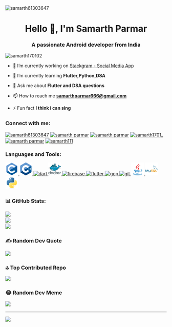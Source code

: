 <img src="https://camo.githubusercontent.com/5ddf73ad3a205111cf8c686f687fc216c2946a75005718c8da5b837ad9de78c9/68747470733a2f2f7468756d62732e6766796361742e636f6d2f4576696c4e657874446576696c666973682d736d616c6c2e676966" alt="samarth61303647" height="300" width="400"  align="top"/>

<h1 align="center">Hello 👋, I'm Samarth Parmar</h1>
<h3 align="center">A passionate Android developer from India</h3>

<p align="left"> <img src="https://komarev.com/ghpvc/?username=samarth170102&label=Profile%20views&color=0e75b6&style=flat" alt="samarth170102" /> </p>

- 🔭 I’m currently working on [Stackgram - Social Media App](https://drive.google.com/drive/folders/1fTN5HjjskXgJY-AYDMTWxaRaWnuOyH5V?usp=sharing)

- 🌱 I’m currently learning **Flutter,Python,DSA**

- 💬 Ask me about **Flutter and DSA questions**

- 📫 How to reach me **samarthparmar666@gmail.com**

- ⚡ Fun fact **I think i can sing**

<h3 align="left">Connect with me:</h3>
<p align="left">
<a href="https://twitter.com/samarth61303647" target="blank"><img align="center" src="https://raw.githubusercontent.com/rahuldkjain/github-profile-readme-generator/master/src/images/icons/Social/twitter.svg" alt="samarth61303647" height="30" width="40" /></a>
<a href="https://linkedin.com/in/samarth parmar" target="blank"><img align="center" src="https://raw.githubusercontent.com/rahuldkjain/github-profile-readme-generator/master/src/images/icons/Social/linked-in-alt.svg" alt="samarth parmar" height="30" width="40" /></a>
<a href="https://fb.com/samarth parmar" target="blank"><img align="center" src="https://raw.githubusercontent.com/rahuldkjain/github-profile-readme-generator/master/src/images/icons/Social/facebook.svg" alt="samarth parmar" height="30" width="40" /></a>
<a href="https://instagram.com/samarth1701_" target="blank"><img align="center" src="https://raw.githubusercontent.com/rahuldkjain/github-profile-readme-generator/master/src/images/icons/Social/instagram.svg" alt="samarth1701_" height="30" width="40" /></a>
<a href="https://www.youtube.com/c/samarth parmar" target="blank"><img align="center" src="https://raw.githubusercontent.com/rahuldkjain/github-profile-readme-generator/master/src/images/icons/Social/youtube.svg" alt="samarth parmar" height="30" width="40" /></a>
<a href="https://codeforces.com/profile/samarth111" target="blank"><img align="center" src="https://raw.githubusercontent.com/rahuldkjain/github-profile-readme-generator/master/src/images/icons/Social/codeforces.svg" alt="samarth111" height="30" width="40" /></a>
</p>

<h3 align="left">Languages and Tools:</h3>
<p align="left"> <a href="https://www.cprogramming.com/" target="_blank" rel="noreferrer"> <img src="https://raw.githubusercontent.com/devicons/devicon/master/icons/c/c-original.svg" alt="c" width="40" height="40"/> </a> <a href="https://www.w3schools.com/cpp/" target="_blank" rel="noreferrer"> <img src="https://raw.githubusercontent.com/devicons/devicon/master/icons/cplusplus/cplusplus-original.svg" alt="cplusplus" width="40" height="40"/> </a> <a href="https://dart.dev" target="_blank" rel="noreferrer"> <img src="https://www.vectorlogo.zone/logos/dartlang/dartlang-icon.svg" alt="dart" width="40" height="40"/> </a> <a href="https://www.docker.com/" target="_blank" rel="noreferrer"> <img src="https://raw.githubusercontent.com/devicons/devicon/master/icons/docker/docker-original-wordmark.svg" alt="docker" width="40" height="40"/> </a> <a href="https://firebase.google.com/" target="_blank" rel="noreferrer"> <img src="https://www.vectorlogo.zone/logos/firebase/firebase-icon.svg" alt="firebase" width="40" height="40"/> </a> <a href="https://flutter.dev" target="_blank" rel="noreferrer"> <img src="https://www.vectorlogo.zone/logos/flutterio/flutterio-icon.svg" alt="flutter" width="40" height="40"/> </a> <a href="https://cloud.google.com" target="_blank" rel="noreferrer"> <img src="https://www.vectorlogo.zone/logos/google_cloud/google_cloud-icon.svg" alt="gcp" width="40" height="40"/> </a> <a href="https://git-scm.com/" target="_blank" rel="noreferrer"> <img src="https://www.vectorlogo.zone/logos/git-scm/git-scm-icon.svg" alt="git" width="40" height="40"/> </a> <a href="https://www.java.com" target="_blank" rel="noreferrer"> <img src="https://raw.githubusercontent.com/devicons/devicon/master/icons/java/java-original.svg" alt="java" width="40" height="40"/> </a> <a href="https://www.mysql.com/" target="_blank" rel="noreferrer"> <img src="https://raw.githubusercontent.com/devicons/devicon/master/icons/mysql/mysql-original-wordmark.svg" alt="mysql" width="40" height="40"/> </a> <a href="https://www.python.org" target="_blank" rel="noreferrer"> <img src="https://raw.githubusercontent.com/devicons/devicon/master/icons/python/python-original.svg" alt="python" width="40" height="40"/> </a> </p>

### 📊 GitHub Stats:
![](https://github-readme-stats.vercel.app/api?username=Samarth170102&theme=dark&hide_border=false&include_all_commits=true&count_private=true)<br/>
![](https://github-readme-streak-stats.herokuapp.com/?user=Samarth170102&theme=dark&hide_border=false)<br/>
![](https://github-readme-stats.vercel.app/api/top-langs/?username=Samarth170102&theme=dark&hide_border=false&include_all_commits=true&count_private=true&layout=compact)

### ✍️ Random Dev Quote
![](https://quotes-github-readme.vercel.app/api?type=horizontal&theme=radical)

### 🔝 Top Contributed Repo
![](https://github-contributor-stats.vercel.app/api?username=Samarth170102&limit=5&theme=dark&combine_all_yearly_contributions=true)

### 😂 Random Dev Meme
<img src='https://randommeme-five.vercel.app/' style="height: 400px;"/>

---
[![](https://visitcount.itsvg.in/api?id=Samarth170102&icon=0&color=0)](https://visitcount.itsvg.in)

